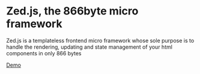 # Zed.js, the 866byte micro framework

Zed.js is a templateless frontend micro framework whose sole purpose is to handle the rendering, updating and state management of your html components in only 866 bytes

[Demo](https://paul-browne.github.io/Zed-framework/)